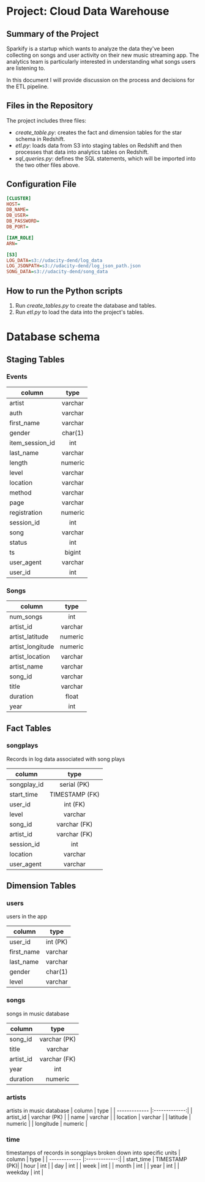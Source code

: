 # Project: Cloud Data Warehouse
## Summary of the Project
Sparkify is a startup which wants to analyze the data they've been collecting on songs and user activity on their new music streaming app. The analytics team is particularly interested in understanding what songs users are listening to. 

In this document I will provide discussion on the process and decisions for the ETL pipeline.

## Files in the Repository
The project includes three files:
- *create_table.py*: creates the fact and dimension tables for the star schema in Redshift.
- *etl.py*: loads data from S3 into staging tables on Redshift and then processes that data into analytics tables on Redshift.
- *sql_queries.py*: defines the SQL statements, which will be imported into the two other files above.

## Configuration File
```INI
[CLUSTER]
HOST=
DB_NAME=
DB_USER=
DB_PASSWORD=
DB_PORT=

[IAM_ROLE]
ARN=

[S3]
LOG_DATA=s3://udacity-dend/log_data
LOG_JSONPATH=s3://udacity-dend/log_json_path.json
SONG_DATA=s3://udacity-dend/song_data
```

## How to run the Python scripts
1. Run *create_tables.py* to create the database and tables.
2. Run *etl.py* to load the data into the project's tables.

# Database schema

## Staging Tables

### Events
| column          | type      |
| ----------------|:---------:| 
| artist          | varchar   | 
| auth            | varchar   | 
| first_name      | varchar   | 
| gender          | char(1)   | 
| item_session_id | int       |
| last_name       | varchar   | 
| length          | numeric   |
| level           | varchar   |
| location        | varchar   |
| method          | varchar   |
| page            | varchar   |
| registration    | numeric   |
| session_id      | int       |
| song            | varchar   | 
| status          | int       |
| ts              | bigint    |
| user_agent      | varchar   |
| user_id         | int       |

### Songs
| column           | type    |
| -----------------|:-------:|
| num_songs        | int     |
| artist_id        | varchar |
| artist_latitude  | numeric |
| artist_longitude | numeric |
| artist_location  | varchar |
| artist_name      | varchar |
| song_id          | varchar |
| title            | varchar |
| duration         | float   |
| year             | int     |

## Fact Tables
### songplays 
Records in log data associated with song plays

| column        | type          |
| ------------- |:-------------:| 
| songplay_id   | serial (PK)   | 
| start_time    | TIMESTAMP (FK)|
| user_id       | int (FK)      |
| level         | varchar       |
| song_id       | varchar (FK)  | 
| artist_id     | varchar (FK)  |
| session_id    | int           |
| location      | varchar       |
| user_agent    | varchar       |

## Dimension Tables
### users
users in the app

| column        | type          |
| ------------- |:-------------:| 
| user_id       | int (PK)      |
| first_name    | varchar       |
| last_name     | varchar       |
| gender        | char(1)       |
| level         | varchar       |

### songs
songs in music database

| column        | type          |
| ------------- |:-------------:|
| song_id       | varchar (PK)  |
| title         | varchar       |
| artist_id     | varchar (FK)  |
| year          | int           |
| duration      | numeric       |

### artists
artists in music database
| column        | type          |
| ------------- |:-------------:|
| artist_id     | varchar (PK)  |
| name          | varchar       |
| location      | varchar       |
| latitude      | numeric       |
| longitude     | numeric       |

### time
timestamps of records in songplays broken down into specific units
| column        | type          |
| ------------- |:-------------:|
| start_time    | TIMESTAMP (PK)|
| hour          | int           |
| day           | int           |
| week          | int           |
| month         | int           |
| year          | int           |
| weekday       | int           |
